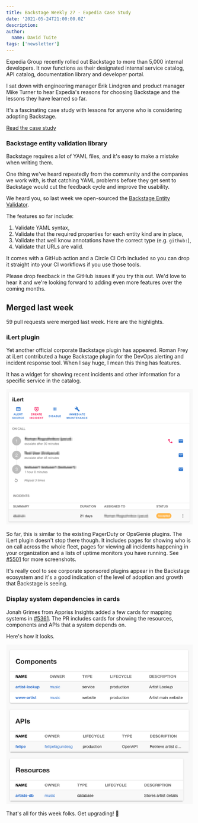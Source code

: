 ```yaml
---
title: Backstage Weekly 27 - Expedia Case Study
date: '2021-05-24T21:00:00.0Z'
description: 
author:
  name: David Tuite
tags: ['newsletter']
---
```


Expedia Group recently rolled out Backstage to more than 5,000 internal developers. It now functions as their designated internal service catalog, API catalog, documentation library and developer portal.

I sat down with engineering manager Erik Lindgren and product manager Mike Turner to hear Expedia's reasons for choosing Backstage and the lessons they have learned so far.

It's a fascinating case study with lessons for anyone who is considering adopting Backstage.

[Read the case study][expedia post]

### Backstage entity validation library

Backstage requires a lot of YAML files, and it's easy to make a mistake when writing them.

One thing we've heard repeatedly from the community and the companies we work with, is that catching YAML problems before they get sent to Backstage would cut the feedback cycle and improve the usability.

We heard you, so last week we open-sourced the [Backstage Entity Validator](https://github.com/RoadieHQ/backstage-entity-validator).

The features so far include:

1. Validate YAML syntax,
2. Validate that the required properties for each entity kind are in place,
3. Validate that well know annotations have the correct type (e.g. `github:`),
4. Validate that URLs are valid.

It comes with a GitHub action and a Circle CI Orb included so you can drop it straight into your CI workflows if you use those tools.

Please drop feedback in the GitHub issues if you try this out. We'd love to hear it and we're looking forward to adding even more features over the coming months.

## Merged last week

59 pull requests were merged last week. Here are the highlights.

### iLert plugin

Yet another official corporate Backstage plugin has appeared. Roman Frey at iLert contributed a huge Backstage plugin for the DevOps alerting and incident response tool. When I say huge, I mean this thing has features.

It has a widget for showing recent incidents and other information for a specific service in the catalog.

![list of incidents happening now in the iLert widget](./ilert-widget.png)

So far, this is similar to the existing PagerDuty or OpsGenie plugins. The iLert plugin doesn't stop there though. It includes pages for showing who is on call across the whole fleet, pages for viewing all incidents happening in your organization and a lists of uptime monitors you have running. See [#5501](https://github.com/backstage/backstage/pull/5501) for more screenshots.

It's really cool to see corporate sponsored plugins appear in the Backstage ecosystem and it's a good indication of the level of adoption and growth that Backstage is seeing.

### Display system dependencies in cards

Jonah Grimes from Appriss Insights added a few cards for mapping systems in [#5361](https://github.com/backstage/backstage/pull/5361). The PR includes cards for showing the resources, components and APIs that a system depends on.

Here's how it looks.

![list of components resources and APIs which are dependencies of a system](./system-cards.png)

That's all for this week folks. Get upgrading! 🚀

[expedia post]: /case-studies/expedia-group-backstage-mvp/
